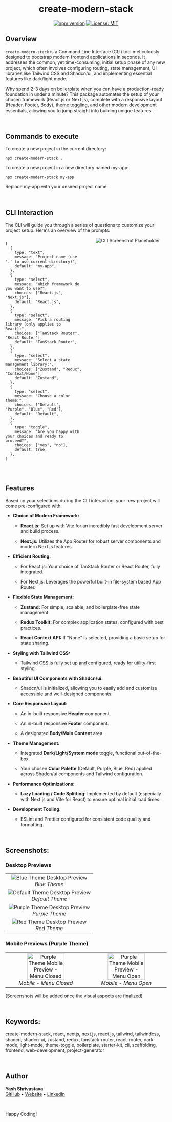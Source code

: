 <div align="center">

<h1>create-modern-stack</h1>

[![npm version](https://badge.fury.io/js/create-modern-stack.svg)](https://badge.fury.io/js/create-modern-stack)
[![License: MIT](https://img.shields.io/badge/License-MIT-yellow.svg)](https://opensource.org/licenses/MIT)

</div>

## Overview

`create-modern-stack` is a Command Line Interface (CLI) tool meticulously designed to bootstrap modern frontend applications in seconds. It addresses the common, yet time-consuming, initial setup phase of any new project, which often involves configuring routing, state management, UI libraries like Tailwind CSS and Shadcn/ui, and implementing essential features like dark/light mode.

Why spend 2-3 days on boilerplate when you can have a production-ready foundation in under a minute? This package automates the setup of your chosen framework (React.js or Next.js), complete with a responsive layout (Header, Footer, Body), theme toggling, and other modern development essentials, allowing you to jump straight into building unique features.

<br/>

## Commands to execute

To create a new project in the current directory:

```bash
npx create-modern-stack .
```

To create a new project in a new directory named my-app:

```
npx create-modern-stack my-app
```

Replace my-app with your desired project name.

<br/>

## CLI Interaction

The CLI will guide you through a series of questions to customize your project setup. Here's an overview of the prompts:

<div style="display: flex; gap: 20px; align-items: flex-start;">

  <pre style="flex: 1; font-size: 12px; overflow-x: auto; max-width: 400px; white-space: pre-wrap; word-wrap: break-word;">
[
  {
    type: "text",
    message: "Project name (use '.' to use current directory)",
    default: "my-app",
  },
  {
    type: "select",
    message: "Which framework do you want to use?",
    choices: ["React.js", "Next.js"],
    default: "React.js",
  },
  {
    type: "select",
    message: "Pick a routing library (only applies to React):",
    choices: ["TanStack Router", "React Router"],
    default: "TanStack Router",
  },
  {
    type: "select",
    message: "Select a state management library:",
    choices: ["Zustand", "Redux", "Context/None"],
    default: "Zustand",
  },
  {
    type: "select",
    message: "Choose a color theme:",
    choices: ["Default", "Purple", "Blue", "Red"],
    default: "Default",
  },
  {
    type: "toggle",
    message: "Are you happy with your choices and ready to proceed?",
    choices: ["yes", "no"],
    default: true,
  },
]
  </pre>

  <div style="flex: 1; text-align: center;">
    <img src="https://raw.githubusercontent.com/YashShrivastava10/create-modern-stack/main/assets/cli.png" alt="CLI Screenshot Placeholder" style="max-width: 100%; height: auto;">
  </div>

</div>

<br/>

## Features

Based on your selections during the CLI interaction, your new project will come pre-configured with:

- **Choice of Modern Framework:**

  - **React.js:** Set up with Vite for an incredibly fast development server and build process.

  - **Next.js:** Utilizes the App Router for robust server components and modern Next.js features.

- **Efficient Routing:**

  - For React.js: Your choice of TanStack Router or React Router, fully integrated.

  - For Next.js: Leverages the powerful built-in file-system based App Router.

- **Flexible State Management:**

  - **Zustand:** For simple, scalable, and boilerplate-free state management.

  - **Redux Toolkit:** For complex application states, configured with best practices.

  - **React Context API:** If "None" is selected, providing a basic setup for state sharing.

- **Styling with Tailwind CSS:**

  - Tailwind CSS is fully set up and configured, ready for utility-first styling.

- **Beautiful UI Components with Shadcn/ui:**

  - Shadcn/ui is initialized, allowing you to easily add and customize accessible and well-designed components.

- **Core Responsive Layout:**

  - An in-built responsive **Header** component.

  - An in-built responsive **Footer** component.

  - A designated **Body/Main Content** area.

- **Theme Management:**

  - Integrated **Dark/Light/System mode** toggle, functional out-of-the-box.

  - Your chosen **Color Palette** (Default, Purple, Blue, Red) applied across Shadcn/ui components and Tailwind configuration.

- **Performance Optimizations:**

  - **Lazy Loading / Code Splitting:** Implemented by default (especially with Next.js and Vite for React) to ensure optimal initial load times.

- **Development Tooling:**

  - ESLint and Prettier configured for consistent code quality and formatting.

<!-- **Production-Ready Builds:**

  - Optimized build configurations for deploying your application. -->

<br/>

## Screenshots:

### Desktop Previews

<table>
  <tr>
    <td align="center">
      <img src="https://raw.githubusercontent.com/YashShrivastava10/create-modern-stack/main/assets/blue-desktop.png" alt="Blue Theme Desktop Preview">
      <br><em>Blue Theme</em>
    </td>
  </tr>
  <tr>
    <td align="center">
      <img src="https://raw.githubusercontent.com/YashShrivastava10/create-modern-stack/main/assets/default-desktop.png" alt="Default Theme Desktop Preview">
      <br><em>Default Theme</em>
    </td>
  </tr>
  <tr>
    <td align="center">
      <img src="https://raw.githubusercontent.com/YashShrivastava10/create-modern-stack/main/assets/purple-desktop.png" alt="Purple Theme Desktop Preview">
      <br><em>Purple Theme</em>
    </td>
  </tr>
  <tr>
    <td align="center">
      <img src="https://raw.githubusercontent.com/YashShrivastava10/create-modern-stack/main/assets/red-desktop.png" alt="Red Theme Desktop Preview">
      <br><em>Red Theme</em>
    </td>
  </tr>
</table>

### Mobile Previews (Purple Theme)

<table>
  <tr>
    <td align="center" width="50%">
      <img src="https://raw.githubusercontent.com/YashShrivastava10/create-modern-stack/main/assets/purple-mobile-close.png" alt="Purple Theme Mobile Preview - Menu Closed" width="70%">
      <br><em>Mobile - Menu Closed</em>
    </td>
    <td align="center" width="50%">
      <img src="https://raw.githubusercontent.com/YashShrivastava10/create-modern-stack/main/assets/purple-mobile-open.png" alt="Purple Theme Mobile Preview - Menu Open" width="70%">
      <br><em>Mobile - Menu Open</em>
    </td>
  </tr>
</table>

(Screenshots will be added once the visual aspects are finalized)

<br/>

## Keywords:

create-modern-stack, react, nextjs, next.js, react.js, tailwind, tailwindcss, shadcn, shadcn-ui, zustand, redux, tanstack-router, react-router, dark-mode, light-mode, theme-toggle, boilerplate, starter-kit, cli, scaffolding, frontend, web-development, project-generator

<br/>

## Author

**Yash Shrivastava**  
[GitHub](https://github.com/YashShrivastava10) • [Website](portfolio-yash-shrivastava.vercel.app) • [LinkedIn](https://www.linkedin.com/in/yash-shrivastava-7980911bb/)

<br />

Happy Coding!
